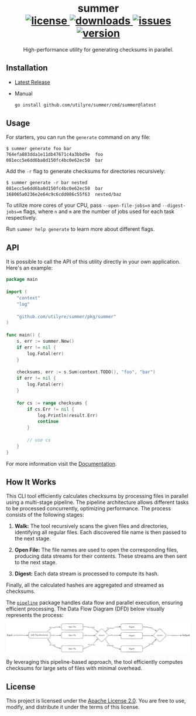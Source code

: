 <div align="center">
  <h1>
    summer
    <br />
    <a href="https://github.com/utilyre/summer/releases/latest">
      <img alt="license" src="https://img.shields.io/github/v/tag/utilyre/summer?label=version" />
    </a>
    <a href="https://go.dev">
      <img alt="downloads" src="https://img.shields.io/github/go-mod/go-version/utilyre/summer?label=go" />
    </a>
    <a href="https://github.com/utilyre/summer/issues">
      <img alt="issues" src="https://img.shields.io/github/issues/utilyre/bevy_prank?label=issues" />
    </a>
    <a href="https://github.com/utilyre/summer/actions/workflows/ci.yaml">
      <img alt="version" src="https://img.shields.io/github/actions/workflow/status/utilyre/summer/ci.yaml?label=ci" />
    </a>
  </h1>
  <p>
    High-performance utility for generating checksums in parallel.
  </p>
</div>

## Installation

- [Latest Release](https://github.com/utilyre/summer/releases/latest)

- Manual

  ```bash
  go install github.com/utilyre/summer/cmd/summer@latest
  ```

## Usage

For starters, you can run the `generate` command on any file:

```
$ summer generate foo bar
764efa883dda1e11db47671c4a3bbd9e  foo
081ecc5e6dd6ba0d150fc4bc0e62ec50  bar
```

Add the `-r` flag to generate checksums for directories recursively:

```
$ summer generate -r bar nested
081ecc5e6dd6ba0d150fc4bc0e62ec50  bar
168065a0236e2e64c9c6cdd086c55f63  nested/baz
```

To utilize more cores of your CPU, pass `--open-file-jobs=n` and
`--digest-jobs=m` flags, where `n` and `m` are the number of jobs used for each
task respectively.

Run `summer help generate` to learn more about different flags.

## API

It is possible to call the API of this utility directly in your own
application. Here's an example:

```go
package main

import (
	"context"
	"log"

	"github.com/utilyre/summer/pkg/summer"
)

func main() {
	s, err := summer.New()
	if err != nil {
		log.Fatal(err)
	}

	checksums, err := s.Sum(context.TODO(), "foo", "bar")
	if err != nil {
		log.Fatal(err)
	}

	for cs := range checksums {
		if cs.Err != nil {
			log.Println(result.Err)
			continue
		}

		// use cs
	}
}
```

For more information visit the [Documentation][docs].

[docs]: https://pkg.go.dev/github.com/utilyre/summer

## How It Works

This CLI tool efficiently calculates checksums by processing files in parallel
using a multi-stage pipeline. The pipeline architecture allows different tasks
to be processed concurrently, optimizing performance. The process consists of
the following stages:

1. **Walk:** The tool recursively scans the given files and
   directories, identifying all regular files. Each discovered file name is
   then passed to the next stage.

2. **Open File:** The file names are used to open the corresponding files,
   producing data streams for their contents. These streams are then sent to
   the next stage.

3. **Digest:** Each data stream is processed to compute its hash.

Finally, all the calculated hashes are aggregated and streamed as checksums.

The [`pipeline`][pipeline] package handles data flow and parallel execution,
ensuring efficient processing. The Data Flow Diagram (DFD) below visually
represents the process:

![Data Flow Diagram](./docs/dfd.png)

By leveraging this pipeline-based approach, the tool efficiently computes
checksums for large sets of files with minimal overhead.

[pipeline]: https://pkg.go.dev/github.com/utilyre/summer/pkg/pipeline

## License

This project is licensed under the [Apache License 2.0][license]. You are free
to use, modify, and distribute it under the terms of this license.

[license]: https://www.apache.org/licenses/LICENSE-2.0
